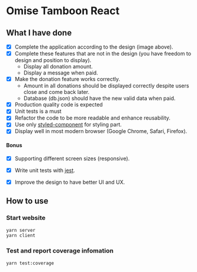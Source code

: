 # Omise Tamboon React

## What I have done

- [x] Complete the application according to the design (image above).
- [x] Complete these features that are not in the design (you have freedom to design and position to display).
  - Display all donation amount.
  - Display a message when paid.
- [x] Make the donation feature works correctly.
  - Amount in all donations should be displayed correctly despite users close and come back later.
  - Database (db.json) should have the new valid data when paid.
- [x] Production quality code is expected
- [x] Unit tests is a must  
- [x] Refactor the code to be more readable and enhance reusability.
- [x] Use only [styled-component](https://www.styled-components.com/) for styling part.
- [x] Display well in most modern browser (Google Chrome, Safari, Firefox).

#### Bonus
- [x] Supporting different screen sizes (responsive).
- [x] Write unit tests with [jest](https://facebook.github.io/jest/).
- [x] Improve the design to have better UI and UX.


## How to use

### Start website
```sh
yarn server
yarn client
```

### Test and report coverage infomation
```sh
yarn test:coverage
```
